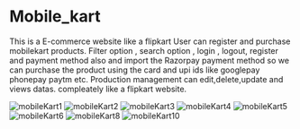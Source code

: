 # Mobile_kart

This is a E-commerce website like a flipkart User can register and purchase mobilekart products. Filter option , search option , login , logout, register and payment method also
and import the Razorpay payment method so we can purchase the product using the card and upi ids like googlepay phonepay paytm etc. Production management can edit,delete,update and views datas.
compleately like a flipkart website.

![mobileKart1](https://user-images.githubusercontent.com/83776819/169667190-54a0a997-eaab-4e26-9e61-5efdc75fa37b.png)
![mobileKart2](https://user-images.githubusercontent.com/83776819/169667197-19c30a0e-92db-431b-89e6-8de06bc959cf.png)
![mobileKart3](https://user-images.githubusercontent.com/83776819/169667207-23329d30-ad81-452c-af1a-062a2f995b40.png)
![mobileKart4](https://user-images.githubusercontent.com/83776819/169667237-b370179c-2109-4d74-8764-45f4ae54c164.png)
![mobileKart5](https://user-images.githubusercontent.com/83776819/169667255-13bf533c-914d-4a9f-be39-1433ca47355a.png)
![mobileKart6](https://user-images.githubusercontent.com/83776819/169667263-12ef0e80-528b-4cbb-8dbc-0b1173cb0a68.png)
![mobileKart8](https://user-images.githubusercontent.com/83776819/169667269-01548090-caf3-429c-a28e-c900736861ae.png)
![mobileKart10](https://user-images.githubusercontent.com/83776819/169667272-49cfd56f-41c0-4938-a4e9-df6894706ce4.png)
